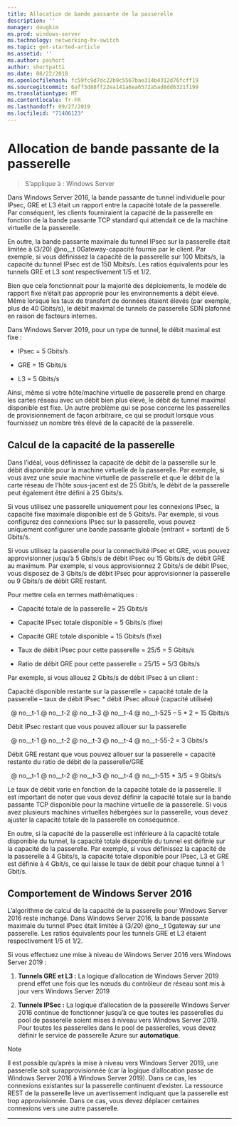```yaml
---
title: Allocation de bande passante de la passerelle
description: ''
manager: dougkim
ms.prod: windows-server
ms.technology: networking-hv-switch
ms.topic: get-started-article
ms.assetid: ''
ms.author: pashort
author: shortpatti
ms.date: 08/22/2018
ms.openlocfilehash: fc59fc9d7dc22b9c5567bae314b4312d76fcff19
ms.sourcegitcommit: 6aff3d88ff22ea141a6ea6572a5ad8dd6321f199
ms.translationtype: MT
ms.contentlocale: fr-FR
ms.lasthandoff: 09/27/2019
ms.locfileid: "71406123"
---
```

# <a name="gateway-bandwidth-allocation"></a>Allocation de bande passante de la passerelle

>S’applique à : Windows Server

Dans Windows Server 2016, la bande passante de tunnel individuelle pour IPsec, GRE et L3 était un rapport entre la capacité totale de la passerelle. Par conséquent, les clients fourniraient la capacité de la passerelle en fonction de la bande passante TCP standard qui attendait ce de la machine virtuelle de la passerelle.

En outre, la bande passante maximale du tunnel IPsec sur la passerelle était limitée à (3/20) @no__t 0Gateway-capacité fournie par le client. Par exemple, si vous définissez la capacité de la passerelle sur 100 Mbits/s, la capacité du tunnel IPsec est de 150 Mbits/s. Les ratios équivalents pour les tunnels GRE et L3 sont respectivement 1/5 et 1/2.

Bien que cela fonctionnait pour la majorité des déploiements, le modèle de rapport fixe n’était pas approprié pour les environnements à débit élevé. Même lorsque les taux de transfert de données étaient élevés (par exemple, plus de 40 Gbits/s), le débit maximal de tunnels de passerelle SDN plafonné en raison de facteurs internes.

Dans Windows Server 2019, pour un type de tunnel, le débit maximal est fixe :

-   IPsec = 5 Gbits/s

-   GRE = 15 Gbits/s

-   L3 = 5 Gbits/s

Ainsi, même si votre hôte/machine virtuelle de passerelle prend en charge les cartes réseau avec un débit bien plus élevé, le débit de tunnel maximal disponible est fixe. Un autre problème qui se pose concerne les passerelles de provisionnement de façon arbitraire, ce qui se produit lorsque vous fournissez un nombre très élevé de la capacité de la passerelle.

## <a name="gateway-capacity-calculation"></a>Calcul de la capacité de la passerelle

Dans l’idéal, vous définissez la capacité de débit de la passerelle sur le débit disponible pour la machine virtuelle de la passerelle. Par exemple, si vous avez une seule machine virtuelle de passerelle et que le débit de la carte réseau de l’hôte sous-jacent est de 25 Gbit/s, le débit de la passerelle peut également être défini à 25 Gbits/s.

Si vous utilisez une passerelle uniquement pour les connexions IPsec, la capacité fixe maximale disponible est de 5 Gbits/s. Par exemple, si vous configurez des connexions IPsec sur la passerelle, vous pouvez uniquement configurer une bande passante globale (entrant + sortant) de 5 Gbits/s.

Si vous utilisez la passerelle pour la connectivité IPsec et GRE, vous pouvez approvisionner jusqu’à 5 Gbits/s de débit IPsec ou 15 Gbits/s de débit GRE au maximum. Par exemple, si vous approvisionnez 2 Gbits/s de débit IPsec, vous disposez de 3 Gbits/s de débit IPsec pour approvisionner la passerelle ou 9 Gbits/s de débit GRE restant.

Pour mettre cela en termes mathématiques :

- Capacité totale de la passerelle = 25 Gbits/s

- Capacité IPsec totale disponible = 5 Gbits/s (fixe)

- Capacité GRE totale disponible = 15 Gbits/s (fixe)

- Taux de débit IPsec pour cette passerelle = 25/5 = 5 Gbits/s

- Ratio de débit GRE pour cette passerelle = 25/15 = 5/3 Gbits/s

Par exemple, si vous allouez 2 Gbits/s de débit IPsec à un client :

Capacité disponible restante sur la passerelle = capacité totale de la passerelle – taux de débit IPsec * débit IPsec alloué (capacité utilisée)

&nbsp; @ no__t-1 @ no__t-2 @ no__t-3 @ no__t-4 @ no__t-525 – 5 * 2 = 15 Gbits/s

Débit IPsec restant que vous pouvez allouer sur la passerelle 

&nbsp; @ no__t-1 @ no__t-2 @ no__t-3 @ no__t-4 @ no__t-55-2 = 3 Gbits/s

Débit GRE restant que vous pouvez allouer sur la passerelle = capacité restante du ratio de débit de la passerelle/GRE 

&nbsp; @ no__t-1 @ no__t-2 @ no__t-3 @ no__t-4 @ no__t-515 * 3/5 = 9 Gbits/s

Le taux de débit varie en fonction de la capacité totale de la passerelle. Il est important de noter que vous devez définir la capacité totale sur la bande passante TCP disponible pour la machine virtuelle de la passerelle. Si vous avez plusieurs machines virtuelles hébergées sur la passerelle, vous devez ajuster la capacité totale de la passerelle en conséquence.

En outre, si la capacité de la passerelle est inférieure à la capacité totale disponible du tunnel, la capacité totale disponible du tunnel est définie sur la capacité de la passerelle. Par exemple, si vous définissez la capacité de la passerelle à 4 Gbits/s, la capacité totale disponible pour IPsec, L3 et GRE est définie à 4 Gbit/s, ce qui laisse le taux de débit pour chaque tunnel à 1 Gbit/s.

## <a name="windows-server-2016-behavior"></a>Comportement de Windows Server 2016

L’algorithme de calcul de la capacité de la passerelle pour Windows Server 2016 reste inchangé. Dans Windows Server 2016, la bande passante maximale du tunnel IPsec était limitée à (3/20) @no__t 0gateway sur une passerelle. Les ratios équivalents pour les tunnels GRE et L3 étaient respectivement 1/5 et 1/2.

Si vous effectuez une mise à niveau de Windows Server 2016 vers Windows Server 2019 :

1.  **Tunnels GRE et L3 :** La logique d’allocation de Windows Server 2019 prend effet une fois que les nœuds du contrôleur de réseau sont mis à jour vers Windows Server 2019

2.  **Tunnels IPSec :** La logique d’allocation de la passerelle Windows Server 2016 continue de fonctionner jusqu’à ce que toutes les passerelles du pool de passerelle soient mises à niveau vers Windows Server 2019. Pour toutes les passerelles dans le pool de passerelles, vous devez définir le service de passerelle Azure sur **automatique**.

>[!NOTE]
>Il est possible qu’après la mise à niveau vers Windows Server 2019, une passerelle soit surapprovisionnée (car la logique d’allocation passe de Windows Server 2016 à Windows Server 2019). Dans ce cas, les connexions existantes sur la passerelle continuent d’exister. La ressource REST de la passerelle lève un avertissement indiquant que la passerelle est trop approvisionnée. Dans ce cas, vous devez déplacer certaines connexions vers une autre passerelle.

---